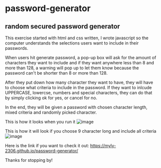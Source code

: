 # password-generator

## random secured password generator

This exercise started with html and css written, I wrote javascript so the computer understands the selections users want to include in their passwords.

When users hit generate password, a pop-up box will ask for the amount of characters they want to include and if they want anywhere less than 8 and more than 128, a warning will pop up to let them know because the password can't be shorter than 8 or more than 128.

After they put down how many character they want to have, they will have to choose what criteria to include in the password. If they want to inlcude UPPERCASE, lowercse, numbers and special characters, they can do that by simply clicking ok for yes, or cancel for no.

In the end, they will be given a password with chosen character length, mixed criteria and randomly picked character.

This is how it looks when you run it
![image](https://user-images.githubusercontent.com/83524121/124701155-f025a800-dea2-11eb-9757-067a18c99361.png)

This is how it will look if you choose 9 character long and include all criteria
![image](https://user-images.githubusercontent.com/83524121/124701346-4397f600-dea3-11eb-82b4-68f418f15bbe.png)

Here is the link if you want to check it out: https://myly-2306.github.io/password-generator/

Thanks for stopping by!
